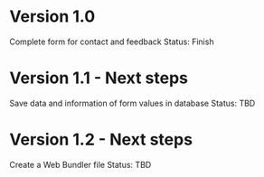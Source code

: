 # Version 1.0

Complete form for contact and feedback
Status: Finish

# Version 1.1 - Next steps

Save data and information of form values in database
Status: TBD

# Version 1.2 - Next steps

Create a Web Bundler file
Status: TBD